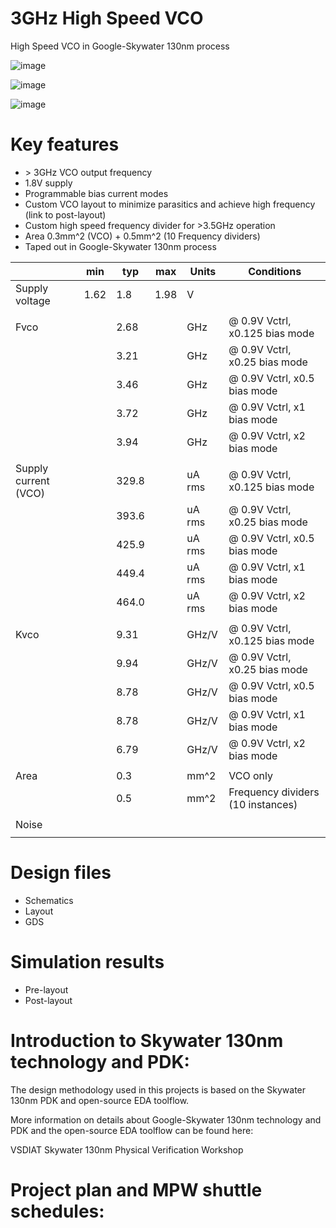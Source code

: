 # 3GHz High Speed VCO
High Speed VCO in Google-Skywater 130nm process

![image](https://user-images.githubusercontent.com/95447782/159545975-644caf80-5cb7-410d-9a74-c7f3799e71a4.png)

![image](https://user-images.githubusercontent.com/95447782/159536411-3104660e-a312-41c9-ad33-6c2830ce608c.png)

![image](https://user-images.githubusercontent.com/95447782/159129021-774e9976-ce00-4699-9d40-47be3756df81.png)



Key features
===
* \> 3GHz VCO output frequency
* 1.8V supply
* Programmable bias current modes
* Custom VCO layout to minimize parasitics and achieve high frequency (link to post-layout)
* Custom high speed frequency divider for >3.5GHz operation
* Area 0.3mm^2 (VCO) + 0.5mm^2 (10 Frequency dividers) 
* Taped out in Google-Skywater 130nm process




|		|	min	|	typ	|	max	|	Units	|	Conditions	|
|	------------	|	------------	|	------------	|	------------	|	------------	|	------------	|
|	Supply voltage	|	1.62	|	1.8	|	1.98	|	V	|		|
|		|		|		|		|		|		|
|	Fvco	|		|	2.68	|		|	GHz	|	@ 0.9V Vctrl, x0.125 bias mode	|
|		|		|	3.21	|		|	GHz	|	@ 0.9V Vctrl, x0.25 bias mode	|
|		|		|	3.46	|		|	GHz	|	@ 0.9V Vctrl, x0.5 bias mode	|
|		|		|	3.72	|		|	GHz	|	@ 0.9V Vctrl, x1 bias mode	|
|		|		|	3.94	|		|	GHz	|	@ 0.9V Vctrl, x2 bias mode	|
|		|		|		|		|		|		|
|	Supply current (VCO)	|		|	329.8	|		|	uA rms	|	@ 0.9V Vctrl, x0.125 bias mode	|
|		|		|	393.6	|		|	uA rms	|	@ 0.9V Vctrl, x0.25 bias mode	|
|		|		|	425.9	|		|	uA rms	|	@ 0.9V Vctrl, x0.5 bias mode	|
|		|		|	449.4	|		|	uA rms	|	@ 0.9V Vctrl, x1 bias mode	|
|		|		|	464.0	|		|	uA rms	|	@ 0.9V Vctrl, x2 bias mode	|
|		|		|		|		|		|		|
|	Kvco	|		|	9.31	|		|	GHz/V	|	@ 0.9V Vctrl, x0.125 bias mode	|
|		|		|	9.94	|		|	GHz/V	|	@ 0.9V Vctrl, x0.25 bias mode	|
|		|		|	8.78	|		|	GHz/V	|	@ 0.9V Vctrl, x0.5 bias mode	|
|		|		|	8.78	|		|	GHz/V	|	@ 0.9V Vctrl, x1 bias mode	|
|		|		|	6.79	|		|	GHz/V	|	@ 0.9V Vctrl, x2 bias mode	|
|		|		|		|		|		|		|
|	Area	|		|	0.3	|		|	mm^2	|	VCO only	|
|		|		|	0.5	|		|	mm^2	|	Frequency dividers (10 instances)	|
|		|		|		|		|		|		|
|	Noise	|		|		|		|		|		|
|		|		|		|		|		|		|



Design files
====
* Schematics
* Layout
* GDS

Simulation results
====
* Pre-layout
* Post-layout


Introduction to Skywater 130nm technology and PDK:
====
The design methodology used in this projects is based on the Skywater 130nm PDK and open-source EDA toolflow.

More information on details about Google-Skywater 130nm technology and PDK and the open-source EDA toolflow can be found here:

VSDIAT Skywater 130nm Physical Verification Workshop


Project plan and MPW shuttle schedules:
===



